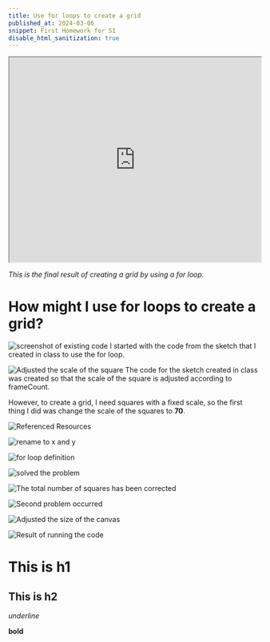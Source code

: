 ```yaml
---
title: Use for loops to create a grid
published_at: 2024-03-06
snippet: First Homework for S1
disable_html_sanitization: true
---
```



<iframe src="https://editor.p5js.org/s4002155/full/MG7Twp_rE" width="100%" height="410px"></iframe>

_This is the final result of creating a grid by using a for loop._

# How might I use for loops to create a grid?

![screenshot of existing code](/240306_first_post/existing_code.png)
I started with the code from the sketch that I created in class to use the for loop.

![Adjusted the scale of the square](/240306_first_post/scale_adjustment.png)
The code for the sketch created in class was created so that the scale of the square is adjusted according to frameCount.

However, to create a grid, I need squares with a fixed scale, so the first thing I did was change the scale of the squares to **70**.

![Referenced Resources](/240306_first_post/resource.png)

![rename to x and y](/240306_first_post/rename.png)

![for loop definition](/240306_first_post/for_loop.png)

![solved the problem](/240306_first_post/solve_problem.png)

![The total number of squares has been corrected](/240306_first_post/total_squares.png)

![Second problem occurred](/240306_first_post/problem2.png)

![Adjusted the size of the canvas](/240306_first_post/canvas_size.png)

![Result of running the code](/240306_first_post/result.png)

# This is h1

## This is h2

_underline_

**bold**
